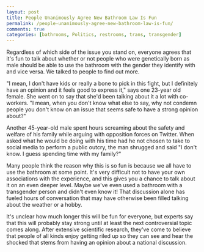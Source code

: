 ```yaml
---
layout: post
title: People Unanimously Agree New Bathroom Law Is Fun
permalink: /people-unanimously-agree-new-bathroom-law-is-fun/
comments: true
categories: [bathrooms, Politics, restrooms, trans, transgender]
---
```

Regardless of which side of the issue you stand on, everyone agrees that it's fun to talk about whether or not people who were genetically born as male should be able to use the bathroom with the gender they identify with and vice versa. We talked to people to find out more.

"I mean, I don't have kids or really a bone to pick in this fight, but I definitely have an opinion and it feels good to express it," says one 23-year old female. She went on to say that she'd been talking about it a lot with co-workers. "I mean, when you don't know what else to say, why not condemn people you don't know on an issue that seems safe to have a strong opinion about?"

Another 45-year-old male spent hours screaming about the safety and welfare of his family while arguing with opposition forces on Twitter. When asked what he would be doing with his time had he not chosen to take to social media to perform a public outcry, the man shrugged and said "I don't know. I guess spending time with my family?"

Many people think the reason why this is so fun is because we all have to use the bathroom at some point. It's very difficult not to have your own associations with the experience, and this gives you a chance to talk about it on an even deeper level. Maybe we've even used a bathroom with a transgender person and didn't even know it! That discussion alone has fueled hours of conversation that may have otherwise been filled talking about the weather or a hobby.

It's unclear how much longer this will be fun for everyone, but experts say that this will probably stay strong until at least the next controversial topic comes along. After extensive scientific research, they've come to believe that people of all kinds enjoy getting riled up so they can see and hear the shocked that stems from having an opinion about a national discussion.
